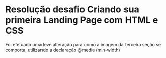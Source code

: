 # Resolução desafio Criando sua primeira Landing Page com HTML e CSS #

Foi efetuado uma leve alteração para como a imagem da terceira seção se comporta, utilizando a declaração @media (min-width)
